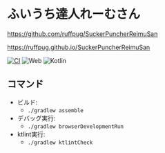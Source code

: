 # ふいうち達人れーむさん

https://github.com/ruffpug/SuckerPuncherReimuSan

https://ruffpug.github.io/SuckerPuncherReimuSan

[![CI](https://github.com/ruffpug/SuckerPuncherReimuSan/actions/workflows/CI.yml/badge.svg?branch=main)](https://github.com/ruffpug/SuckerPuncherReimuSan/actions/workflows/CI.yml)
![Web](https://img.shields.io/static/v1?label=platform&message=Web&color=green)
![Kotlin](https://img.shields.io/static/v1?label=language&message=Kotlin&color=orange)

## コマンド

* ビルド:
  * `./gradlew assemble`
* デバッグ実行:
  * `./gradlew browserDevelopmentRun`
* ktlint実行:
  * `./gradlew ktlintCheck`
